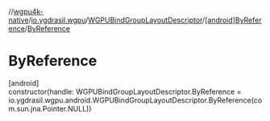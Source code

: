 //[wgpu4k-native](../../../../index.md)/[io.ygdrasil.wgpu](../../index.md)/[WGPUBindGroupLayoutDescriptor](../index.md)/[[android]ByReference](index.md)/[ByReference](-by-reference.md)

# ByReference

[android]\
constructor(handle: WGPUBindGroupLayoutDescriptor.ByReference = io.ygdrasil.wgpu.android.WGPUBindGroupLayoutDescriptor.ByReference(com.sun.jna.Pointer.NULL))
